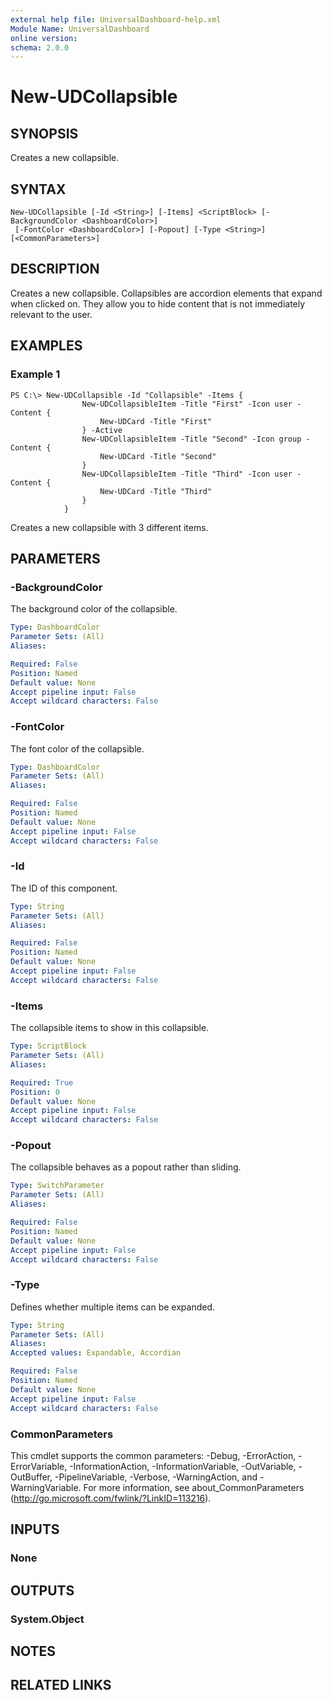 ```yaml
---
external help file: UniversalDashboard-help.xml
Module Name: UniversalDashboard
online version:
schema: 2.0.0
---
```


# New-UDCollapsible

## SYNOPSIS
Creates a new collapsible. 

## SYNTAX

```
New-UDCollapsible [-Id <String>] [-Items] <ScriptBlock> [-BackgroundColor <DashboardColor>]
 [-FontColor <DashboardColor>] [-Popout] [-Type <String>] [<CommonParameters>]
```

## DESCRIPTION
Creates a new collapsible. Collapsibles are accordion elements that expand when clicked on. They allow you to hide content that is not immediately relevant to the user.

## EXAMPLES

### Example 1
```
PS C:\> New-UDCollapsible -Id "Collapsible" -Items {
                New-UDCollapsibleItem -Title "First" -Icon user -Content {
                    New-UDCard -Title "First"
                } -Active
                New-UDCollapsibleItem -Title "Second" -Icon group -Content {
                    New-UDCard -Title "Second"
                }
                New-UDCollapsibleItem -Title "Third" -Icon user -Content {
                    New-UDCard -Title "Third"
                }
            }
```

Creates a new collapsible with 3 different items. 

## PARAMETERS

### -BackgroundColor
The background color of the collapsible.

```yaml
Type: DashboardColor
Parameter Sets: (All)
Aliases:

Required: False
Position: Named
Default value: None
Accept pipeline input: False
Accept wildcard characters: False
```

### -FontColor
The font color of the collapsible.

```yaml
Type: DashboardColor
Parameter Sets: (All)
Aliases:

Required: False
Position: Named
Default value: None
Accept pipeline input: False
Accept wildcard characters: False
```

### -Id
The ID of this component.

```yaml
Type: String
Parameter Sets: (All)
Aliases:

Required: False
Position: Named
Default value: None
Accept pipeline input: False
Accept wildcard characters: False
```

### -Items
The collapsible items to show in this collapsible.

```yaml
Type: ScriptBlock
Parameter Sets: (All)
Aliases:

Required: True
Position: 0
Default value: None
Accept pipeline input: False
Accept wildcard characters: False
```

### -Popout
The collapsible behaves as a popout rather than sliding. 

```yaml
Type: SwitchParameter
Parameter Sets: (All)
Aliases:

Required: False
Position: Named
Default value: None
Accept pipeline input: False
Accept wildcard characters: False
```

### -Type
Defines whether multiple items can be expanded. 

```yaml
Type: String
Parameter Sets: (All)
Aliases:
Accepted values: Expandable, Accordian

Required: False
Position: Named
Default value: None
Accept pipeline input: False
Accept wildcard characters: False
```

### CommonParameters
This cmdlet supports the common parameters: -Debug, -ErrorAction, -ErrorVariable, -InformationAction, -InformationVariable, -OutVariable, -OutBuffer, -PipelineVariable, -Verbose, -WarningAction, and -WarningVariable. For more information, see about_CommonParameters (http://go.microsoft.com/fwlink/?LinkID=113216).

## INPUTS

### None

## OUTPUTS

### System.Object

## NOTES

## RELATED LINKS
